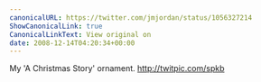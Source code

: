 ```yaml
---
canonicalURL: https://twitter.com/jmjordan/status/1056327214
ShowCanonicalLink: true
CanonicalLinkText: View original on
date: 2008-12-14T04:20:34+00:00
---
```

My 'A Christmas Story' ornament.  http://twitpic.com/spkb